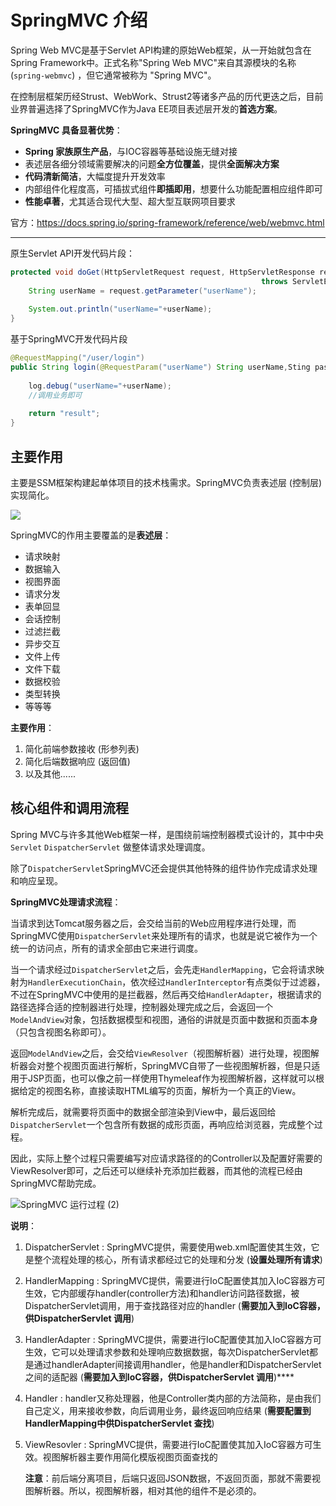 # SpringMVC 介绍

Spring Web MVC是基于Servlet API构建的原始Web框架，从一开始就包含在Spring Framework中。正式名称"Spring Web MVC"来自其源模块的名称 (`spring-webmvc`) ，但它通常被称为 "Spring MVC"。

在控制层框架历经Strust、WebWork、Strust2等诸多产品的历代更迭之后，目前业界普遍选择了SpringMVC作为Java EE项目表述层开发的**首选方案**。

**SpringMVC 具备显著优势**：

-   **Spring 家族原生产品**，与IOC容器等基础设施无缝对接
-   表述层各细分领域需要解决的问题**全方位覆盖**，提供**全面解决方案**
-   **代码清新简洁**，大幅度提升开发效率
-   内部组件化程度高，可插拔式组件**即插即用**，想要什么功能配置相应组件即可
-   **性能卓著**，尤其适合现代大型、超大型互联网项目要求

官方：https://docs.spring.io/spring-framework/reference/web/webmvc.html

****

原生Servlet API开发代码片段：

```java
protected void doGet(HttpServletRequest request, HttpServletResponse response) 
                                                        throws ServletException, IOException {  
    String userName = request.getParameter("userName");
    
    System.out.println("userName="+userName);
}
```

基于SpringMVC开发代码片段

```java
@RequestMapping("/user/login")
public String login(@RequestParam("userName") String userName,Sting password){
    
    log.debug("userName="+userName);
    //调用业务即可
    
    return "result";
}
```

## 主要作用

主要是SSM框架构建起单体项目的技术栈需求。SpringMVC负责表述层 (控制层)实现简化。

![](https://cdn.jsdelivr.net/gh/letengzz/tc2@main/img/Java/202309181614857.png)

SpringMVC的作用主要覆盖的是**表述层**：

-   请求映射
-   数据输入
-   视图界面
-   请求分发
-   表单回显
-   会话控制
-   过滤拦截
-   异步交互
-   文件上传
-   文件下载
-   数据校验
-   类型转换
-   等等等

**主要作用**：

1.  简化前端参数接收 (形参列表)
2.  简化后端数据响应 (返回值)
3.  以及其他......

## 核心组件和调用流程

Spring MVC与许多其他Web框架一样，是围绕前端控制器模式设计的，其中中央 `Servlet`  `DispatcherServlet` 做整体请求处理调度。

除了`DispatcherServlet`SpringMVC还会提供其他特殊的组件协作完成请求处理和响应呈现。

**SpringMVC处理请求流程**：

当请求到达Tomcat服务器之后，会交给当前的Web应用程序进行处理，而SpringMVC使用`DispatcherServlet`来处理所有的请求，也就是说它被作为一个统一的访问点，所有的请求全部由它来进行调度。

当一个请求经过`DispatcherServlet`之后，会先走`HandlerMapping`，它会将请求映射为`HandlerExecutionChain`，依次经过`HandlerInterceptor`有点类似于过滤器，不过在SpringMVC中使用的是拦截器，然后再交给`HandlerAdapter`，根据请求的路径选择合适的控制器进行处理，控制器处理完成之后，会返回一个`ModelAndView`对象，包括数据模型和视图，通俗的讲就是页面中数据和页面本身（只包含视图名称即可）。

返回`ModelAndView`之后，会交给`ViewResolver`（视图解析器）进行处理，视图解析器会对整个视图页面进行解析，SpringMVC自带了一些视图解析器，但是只适用于JSP页面，也可以像之前一样使用Thymeleaf作为视图解析器，这样就可以根据给定的视图名称，直接读取HTML编写的页面，解析为一个真正的View。

解析完成后，就需要将页面中的数据全部渲染到View中，最后返回给`DispatcherServlet`一个包含所有数据的成形页面，再响应给浏览器，完成整个过程。

因此，实际上整个过程只需要编写对应请求路径的的Controller以及配置好需要的ViewResolver即可，之后还可以继续补充添加拦截器，而其他的流程已经由SpringMVC帮助完成。

![SpringMVC 运行过程 (2)](https://cdn.jsdelivr.net/gh/letengzz/tc2@main/img/Java/202309011350852.png)

**说明**：

1. DispatcherServlet :  SpringMVC提供，需要使用web.xml配置使其生效，它是整个流程处理的核心，所有请求都经过它的处理和分发 (**设置处理所有请求**)

2. HandlerMapping :  SpringMVC提供，需要进行IoC配置使其加入IoC容器方可生效，它内部缓存handler(controller方法)和handler访问路径数据，被DispatcherServlet调用，用于查找路径对应的handler (**需要加入到IoC容器，供DispatcherServlet 调用**)

3. HandlerAdapter : SpringMVC提供，需要进行IoC配置使其加入IoC容器方可生效，它可以处理请求参数和处理响应数据数据，每次DispatcherServlet都是通过handlerAdapter间接调用handler，他是handler和DispatcherServlet之间的适配器 (**需要加入到IoC容器，供DispatcherServlet 调用**)****

4. Handler : handler又称处理器，他是Controller类内部的方法简称，是由我们自己定义，用来接收参数，向后调用业务，最终返回响应结果 (**需要配置到HandlerMapping中供DispatcherServlet 查找**)

5. ViewResovler : SpringMVC提供，需要进行IoC配置使其加入IoC容器方可生效。视图解析器主要作用简化模版视图页面查找的

   **注意**：前后端分离项目，后端只返回JSON数据，不返回页面，那就不需要视图解析器。所以，视图解析器，相对其他的组件不是必须的。
